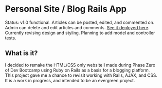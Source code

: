 # Personal Site / Blog Rails App
Status: v1.0 functional. Articles can be posted, edited, and commented on. Admin can delete and edit articles and comments.
[See it deployed here](https://mtvillwock.herokuapp.com/).
Currently revising design and styling. Planning to add model and controller tests.

## What is it?
I decided to remake the HTML/CSS only website I made during Phase Zero of Dev Bootcamp using Ruby on Rails as a basis for a blogging platform. This project gave me a chance to revisit working with Rails, AJAX, and CSS. It is a work in progress, and intended to be an evergreen project.

